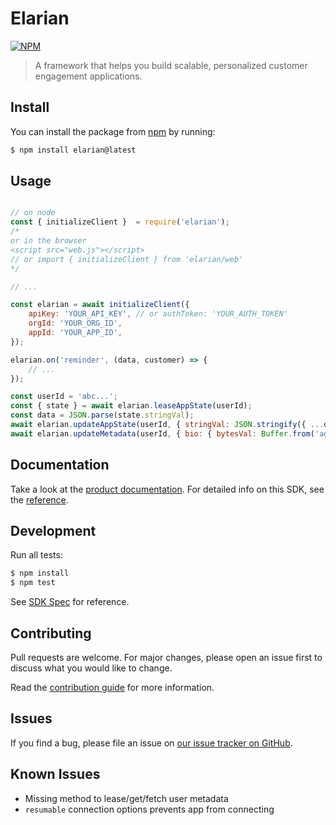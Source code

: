 # Elarian

[![NPM](https://nodei.co/npm/elarian.png?downloads=true&downloadRank=true&stars=true)](https://www.npmjs.org/package/elarian)

> A framework that helps you build scalable, personalized customer engagement applications.

## Install

You can install the package from [npm](https://www.npmjs.com/package/elarian) by running: 

```bash
$ npm install elarian@latest
```

## Usage

```javascript

// on node
const { initializeClient }  = require('elarian');
/*
or in the browser
<script src="web.js"></script>
// or import { initializeClient } from 'elarian/web'
*/

// ...

const elarian = await initializeClient({
    apiKey: 'YOUR_API_KEY', // or authToken: 'YOUR_AUTH_TOKEN'
    orgId: 'YOUR_ORG_ID',
    appId: 'YOUR_APP_ID',
});

elarian.on('reminder', (data, customer) => {
    // ...
});

const userId = 'abc...';
const { state } = await elarian.leaseAppState(userId);
const data = JSON.parse(state.stringVal);
await elarian.updateAppState(userId, { stringVal: JSON.stringify({ ...data, status: 'good boy' }) });
await elarian.updateMetadata(userId, { bio: { bytesVal: Buffer.from('age=29;gender=female') }});

```

## Documentation

Take a look at the [product documentation](https://developers.elarian.com/). For detailed info on this SDK, see the [reference](https://elarianltd.github.io/javascript-sdk/index.html).

## Development

Run all tests:

```bash
$ npm install
$ npm test
```

See [SDK Spec](https://github.com/ElarianLtd/sdk-spec) for reference.

## Contributing

Pull requests are welcome. For major changes, please open an issue first
to discuss what you would like to change.

Read the [contribution guide](CONTRIBUTING.md) for more information.

## Issues

If you find a bug, please file an issue on [our issue tracker on GitHub](https://github.com/ElarianLtd/javascript-sdk/issues).

## Known Issues

- Missing method to lease/get/fetch user metadata
- `resumable` connection options prevents app from connecting
